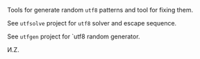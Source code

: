 Tools for generate random `utf8` patterns and tool for fixing them.

See `utfsolve` project for `utf8` solver and escape sequence.

See `utfgen` project for `utf8 random generator.


И.Z.